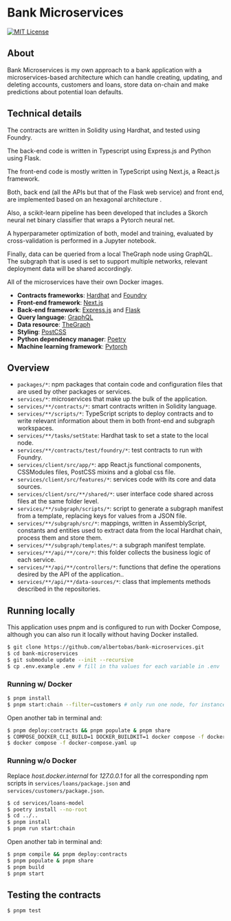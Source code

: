 # Bank Microservices

[![MIT License](https://img.shields.io/badge/License-MIT-yellow.svg)](https://github.com/albertobas/bank-microservices/blob/main/LICENSE)

## About

Bank Microservices is my own approach to a bank application with a microservices-based architecture which can handle creating, updating, and deleting accounts, customers and loans, store data on-chain and make predictions about potential loan defaults.

## Technical details

The contracts are written in Solidity using Hardhat, and tested using Foundry.

The back-end code is written in Typescript using Express.js and Python using Flask.

The front-end code is mostly written in TypeScript using Next.js, a React.js framework.

Both, back end (all the APIs but that of the Flask web service) and front end, are implemented based on an hexagonal architecture .

Also, a scikit-learn pipeline has been developed that includes a Skorch neural net binary classifier that wraps a Pytorch neural net.

A hyperparameter optimization of both, model and training, evaluated by cross-validation is performed in a Jupyter notebook.

Finally, data can be queried from a local TheGraph node using GraphQL. The subgraph that is used is set to support multiple networks, relevant deployment data will be shared accordingly.

All of the microservices have their own Docker images.

- **Contracts frameworks**: [Hardhat](https://hardhat.org/) and [Foundry](https://getfoundry.sh/)
- **Front-end framework**: [Next.js](https://nextjs.org/)
- **Back-end framework**: [Express.js](https://expressjs.com/) and [Flask](https://flask.palletsprojects.com/)
- **Query language**: [GraphQL](https://graphql.org/)
- **Data resource**: [TheGraph](https://thegraph.com/)
- **Styling**: [PostCSS](https://postcss.org)
- **Python dependency manager**: [Poetry](https://python-poetry.org/)
- **Machine learning framework**: [Pytorch](https://pytorch.org/)

## Overview

- `packages/*`: npm packages that contain code and configuration files that are used by other packages or services.
- `services/*`: microservices that make up the bulk of the application.
- `services/**/contracts/*`: smart contracts written in Solidity language.
- `services/**/scripts/*`: TypeScript scripts to deploy contracts and to write relevant information about them in both front-end and subgraph workspaces.
- `services/**/tasks/setState`: Hardhat task to set a state to the local node.
- `services/**/contracts/test/foundry/*`: test contracts to run with Foundry.
- `services/client/src/app/*`: app React.js functional components, CSSModules files, PostCSS mixins and a global css file.
- `services/client/src/features/*`: services code with its core and data sources.
- `services/client/src/**/shared/*`: user interface code shared across files at the same folder level.
- `services/**/subgraph/scripts/*`: script to generate a subgraph manifest from a template, replacing keys for values from a JSON file.
- `services/**/subgraph/src/*`: mappings, written in AssemblyScript, constants and entities used to extract data from the local Hardhat chain, process them and store them.
- `services/**/subgraph/templates/*`: a subgraph manifest template.
- `services/**/api/**/core/*`: this folder collects the business logic of each service.
- `services/**/api/**/controllers/*`: functions that define the operations desired by the API of the application..
- `services/**/api/**/data-sources/*`: class that implements methods described in the repositories.

## Running locally

This application uses pnpm and is configured to run with Docker Compose, although you can also run it locally without having Docker installed.

```bash
$ git clone https://github.com/albertobas/bank-microservices.git
$ cd bank-microservices
$ git submodule update --init --recursive
$ cp .env.example .env # fill in tha values for each variable in .env
```

### Running w/ Docker

```bash
$ pnpm install
$ pnpm start:chain --filter=customers # only run one node, for instance executing the hardhat node in the customers workspace
```

Open another tab in terminal and:

```bash
$ pnpm deploy:contracts && pnpm populate & pnpm share
$ COMPOSE_DOCKER_CLI_BUILD=1 DOCKER_BUILDKIT=1 docker compose -f docker-compose.yaml build
$ docker compose -f docker-compose.yaml up
```

### Running w/o Docker

Replace _host.docker.internal_ for _127.0.0.1_ for all the corresponding npm scripts in `services/loans/package.json` and `services/customers/package.json`.

```bash
$ cd services/loans-model
$ poetry install --no-root
$ cd ../..
$ pnpm install
$ pnpm run start:chain
```

Open another tab in terminal and:

```bash
$ pnpm compile && pnpm deploy:contracts
$ pnpm populate & pnpm share
$ pnpm build
$ pnpm start
```

## Testing the contracts

```bash
$ pnpm test
```
